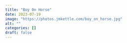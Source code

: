 ```yaml
---
title: "Boy On Horse"
date: 2023-07-19
image: "https://photos.jmkettle.com/boy_on_horse.jpg"
alt: ""
categories: []
draft: false
---
```

